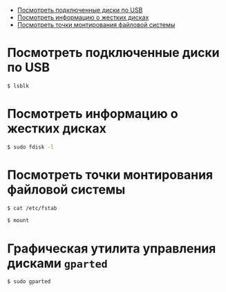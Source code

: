 * [Посмотреть подключенные диски по USB](#посмотреть-подключенные-диски-по-usb)
* [Посмотреть информацию о жестких дисках](#посмотреть-информацию-о-жестких-дисках)
* [Посмотреть точки монтирования файловой системы](#посмотреть-точки-монтирования-файловой-системы)

# Посмотреть подключенные диски по USB
```bash
$ lsblk
```

# Посмотреть информацию о жестких дисках
```bash
$ sudo fdisk -l
```

# Посмотреть точки монтирования файловой системы
```bash
$ cat /etc/fstab
```
```bash
$ mount
```

# Графическая утилита управления дисками `gparted`
```bash
$ sudo gparted
```
